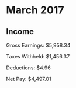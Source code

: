# March 2017

## Income

Gross Earnings: $5,958.34

Taxes Withheld: $1,456.37

Deductions: $4.96

Net Pay: $4,497.01
